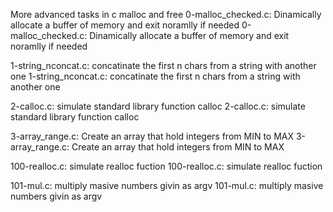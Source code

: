 More advanced tasks in c malloc and free
0-malloc_checked.c: Dinamically allocate a buffer of memory and exit noramlly if needed
0-malloc_checked.c: Dinamically allocate a buffer of memory and exit noramlly if needed

1-string_nconcat.c: concatinate the first n chars from a string with another one
1-string_nconcat.c: concatinate the first n chars from a string with another one

2-calloc.c: simulate standard library function  calloc
2-calloc.c: simulate standard library function  calloc

3-array_range.c: Create an array that hold integers from MIN to MAX
3-array_range.c: Create an array that hold integers from MIN to MAX

100-realloc.c: simulate realloc fuction
100-realloc.c: simulate realloc fuction

101-mul.c: multiply masive numbers givin as argv
101-mul.c: multiply masive numbers givin as argv


